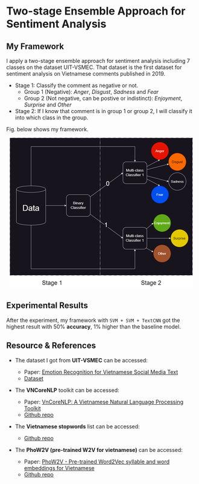 # Two-stage Ensemble Approach for Sentiment Analysis

## My Framework
I apply a two-stage ensemble approach for sentiment analysis including 7 classes on the dataset UIT-VSMEC. That dataset is the first dataset for sentiment analysis on Vietnamese comments published in 2019.
- Stage 1: Classify the comment as negative or not.
    - Group 1 (Negative): _Anger_, _Disgust_, _Sadness_ and _Fear_
    - Group 2 (Not negative, can be postive or indistinct): _Enjoyment_, _Surprise_ and _Other_
- Stage 2: If I know that comment is in group 1 or group 2, I will classify it into which class in the group.

Fig. below shows my framework.

<p align="center">
  <img src="imgs/framework.png" alt="workflow" />
</p>

## Experimental Results
After the experiment, my framework with `SVM + SVM + TextCNN` got the highest result with 50% __accuracy__, 1% higher than the baseline model.

## Resource & References
- The dataset I got from __UIT-VSMEC__ can be accessed:
    * Paper: [Emotion Recognition for Vietnamese Social Media Text](https://arxiv.org/pdf/1911.09339.pdf) 
    * [Dataset](https://drive.google.com/drive/folders/1HooABJyrddVGzll7fgkJ6VzkG_XuWfRu?fbclid=IwAR1eL-CXsOBYeZHk7GCmBMvLniTtoHTq8oNSvjSErTUAVelbJPjRu4lrzzE)

- The __VNCoreNLP__ toolkit can be accessed:
    * Paper: [VnCoreNLP: A Vietnamese Natural Language Processing Toolkit](https://aclanthology.org/N18-5012.pdf)
    * [Github repo](https://github.com/vncorenlp/VnCoreNLP)

- The __Vietnamese stopwords__ list can be accessed:
    * [Github repo](https://github.com/stopwords/vietnamese-stopwords)

- The __PhoW2V (pre-trained W2V for vietnamese)__ can be accessed:
    * Paper: [PhoW2V - Pre-trained Word2Vec syllable and word embeddings for Vietnamese](https://aclanthology.org/2020.findings-emnlp.364.pdf)
    * [Github repo](https://github.com/datquocnguyen/PhoW2V)